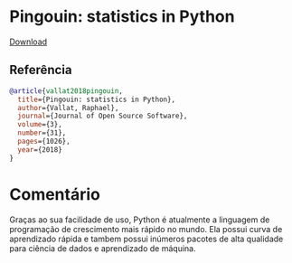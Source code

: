 # Pingouin: statistics in Python

[Download](https://joss.theoj.org/papers/10.21105/joss.01026.pdf)

## Referência
```bibtex
@article{vallat2018pingouin,
  title={Pingouin: statistics in Python},
  author={Vallat, Raphael},
  journal={Journal of Open Source Software},
  volume={3},
  number={31},
  pages={1026},
  year={2018}
}
```

# Comentário
Graças ao sua facilidade de uso, Python é atualmente a linguagem de programação de crescimento mais rápido no mundo. Ela possui curva de aprendizado rápida e tambem possui inúmeros pacotes de alta qualidade para ciência de dados e aprendizado de máquina.